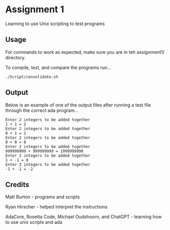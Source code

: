 # Assignment 1
Learning to use Unix scripting to test programs

## Usage
For commands to work as expected, make sure you are in teh assignment1/ directory.

To compile, test, and compare the programs run...
```
./Script/consolidate.sh
```
## Output
Below is an example of one of the output files after running a test file through the correct ada program...
```
Enter 2 integers to be added together
1 + 1 = 2
Enter 2 integers to be added together
0 + 1 = 1
Enter 2 integers to be added together
0 + 0 = 0
Enter 2 integers to be added together
999999999 + 999999999 = 1999999998
Enter 2 integers to be added together
1 + -1 = 0
Enter 2 integers to be added together
-1 + -1 = -2
```

## Credits
Matt Burton - programs and scripts

Ryan Hirscher - helped interpret the instructions

AdaCore, Rosetta Code, Michael Oudshoorn, and ChatGPT - learning how to use unix scripts and ada